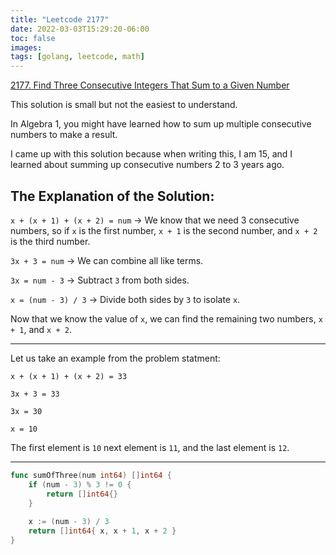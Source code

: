 ```yaml
---
title: "Leetcode 2177"
date: 2022-03-03T15:29:20-06:00
toc: false
images:
tags: [golang, leetcode, math]
---
```


[2177. Find Three Consecutive Integers That Sum to a Given Number](https://leetcode.com/problems/find-three-consecutive-integers-that-sum-to-a-given-number/)

This solution is small but not the easiest to understand.

In Algebra 1, you might have learned how to sum up multiple consecutive numbers to make a result.

I came up with this solution because when writing this, I am 15, and I learned about summing up consecutive numbers 2 to 3 years ago.

## The Explanation of the Solution:

`x + (x + 1) + (x + 2) = num` &rarr; We know that we need 3 consecutive numbers, so if `x` is the first number, `x + 1` is the second number, and `x + 2` is the third number.

`3x + 3 = num` &rarr; We can combine all like terms.

`3x = num - 3` &rarr; Subtract `3` from both sides.

`x = (num - 3) / 3` &rarr; Divide both sides by `3` to isolate `x`.

Now that we know the value of `x`, we can find the remaining two numbers, `x + 1`, and `x + 2`.

---

Let us take an example from the problem statment:

`x + (x + 1) + (x + 2) = 33`

`3x + 3 = 33`

`3x = 30`

`x = 10`

The first element is `10` next element is `11`, and the last element is `12`.

---


``` go
func sumOfThree(num int64) []int64 {
    if (num - 3) % 3 != 0 {
        return []int64{}
    }
    
    x := (num - 3) / 3
    return []int64{ x, x + 1, x + 2 }
}
```